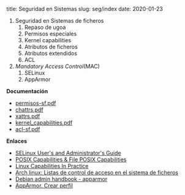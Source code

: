 title: Seguridad en Sistemas
slug: seg/index
date: 2020-01-23

1. Seguridad en Sistemas de ficheros
    1. Repaso de ugoa
	1. Permisos especiales
	1. Kernel capabilities
	1. Atributos de ficheros
	1. Atributos extendidos
	1. ACL
1. *Mandatory Access Control*(MAC)
    1. SELinux
	1. AppArmor

**Documentación**

* [permisos-sf.pdf](https://raw.githubusercontent.com/albertomolina/beamer-focus/main/permisos_sf.pdf)
* [chattrs.pdf](https://raw.githubusercontent.com/albertomolina/beamer-focus/main/chattrs.pdf)
* [xattrs.pdf](https://raw.githubusercontent.com/albertomolina/beamer-focus/main/xattrs.pdf)
* [kernel_capabilities.pdf](https://raw.githubusercontent.com/albertomolina/beamer-focus/main/kernel_capabilities.pdf)
* [acl-sf.pdf](https://raw.githubusercontent.com/albertomolina/beamer-focus/main/acl-sf.pdf)

**Enlaces**

* [SELinux User's and Administrator's Guide](https://access.redhat.com/documentation/en-us/red_hat_enterprise_linux/7/html/selinux_users_and_administrators_guide/index)
* [POSIX Capabilities & File POSIX Capabilities](http://friedhoff.org/posixfilecaps.html#POSIX%20Capabilities%20-%20Capability%20Flag,%20Set%20and%20State)
* [Linux Capabilities In Practice](https://blog.container-solutions.com/linux-capabilities-in-practice)
* [Arch linux: Listas de control de acceso en el sistema de ficheros](https://wiki.archlinux.org/index.php/Access_Control_Lists_(Espa%C3%B1ol))
* [Debian admin handbook - apparmor](https://debian-handbook.info/browse/es-ES/stable/sect.apparmor.html)
* [AppArmor. Crear perfil](https://www.youtube.com/watch?v=Yiw0pG0dl0I)
